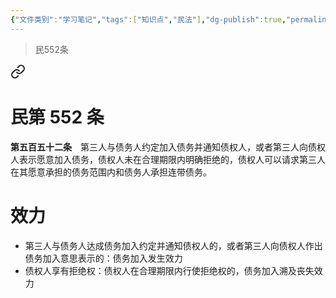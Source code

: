 ```yaml
---
{"文件类别":"学习笔记","tags":["知识点","民法"],"dg-publish":true,"permalink":"/学习笔记studyup/知识点cheese/债务加入/","dgPassFrontmatter":true,"created":"2024-10-27T22:50:31.148+08:00","updated":"2024-10-27T22:51:04.109+08:00"}
---
```


>民552条
<div class="transclusion internal-embed is-loaded"><a class="markdown-embed-link" href="////#t552" aria-label="Open link"><svg xmlns="http://www.w3.org/2000/svg" width="24" height="24" viewBox="0 0 24 24" fill="none" stroke="currentColor" stroke-width="2" stroke-linecap="round" stroke-linejoin="round" class="svg-icon lucide-link"><path d="M10 13a5 5 0 0 0 7.54.54l3-3a5 5 0 0 0-7.07-7.07l-1.72 1.71"></path><path d="M14 11a5 5 0 0 0-7.54-.54l-3 3a5 5 0 0 0 7.07 7.07l1.71-1.71"></path></svg></a><div class="markdown-embed">

<div class="markdown-embed-title">

# 民第 552 条

</div>


**第五百五十二条**　第三人与债务人约定加入债务并通知债权人，或者第三人向债权人表示愿意加入债务，债权人未在合理期限内明确拒绝的，债权人可以请求第三人在其愿意承担的债务范围内和债务人承担连带债务。 

</div></div>

# 效力
- 第三人与债务人达成债务加入约定并通知债权人的，或者第三人向债权人作出债务加入意思表示的：债务加入发生效力
- 债权人享有拒绝权：债权人在合理期限内行使拒绝权的，债务加入溯及丧失效力